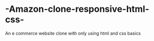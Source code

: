 # -Amazon-clone-responsive-html-css-
An e commerce website clone with only using html and css basics 
